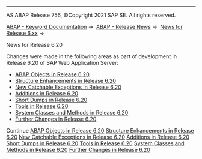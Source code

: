   

* * *

AS ABAP Release 756, ©Copyright 2021 SAP SE. All rights reserved.

[ABAP - Keyword Documentation](https://help.sap.com/doc/abapdocu_756_index_htm/7.56/en-US/abenabap.htm) →  [ABAP - Release News](https://help.sap.com/doc/abapdocu_756_index_htm/7.56/en-US/abennews.htm) →  [News for Release 6.xx](https://help.sap.com/doc/abapdocu_756_index_htm/7.56/en-US/abennews-6.htm) → 

News for Release 6.20

Changes were made in the following areas as part of development in Release 6.20 of SAP Web Application Server:

-   [ABAP Objects in Release 6.20](https://help.sap.com/doc/abapdocu_756_index_htm/7.56/en-US/abennews-620-objects.htm)
-   [Structure Enhancements in Release 6.20](https://help.sap.com/doc/abapdocu_756_index_htm/7.56/en-US/abennews-620-structures.htm)
-   [New Catchable Exceptions in Release 6.20](https://help.sap.com/doc/abapdocu_756_index_htm/7.56/en-US/abennews-620-exceptions.htm)
-   [Additions in Release 6.20](https://help.sap.com/doc/abapdocu_756_index_htm/7.56/en-US/abennews-620-additions.htm)
-   [Short Dumps in Release 6.20](https://help.sap.com/doc/abapdocu_756_index_htm/7.56/en-US/abennews-620-dumps.htm)
-   [Tools in Release 6.20](https://help.sap.com/doc/abapdocu_756_index_htm/7.56/en-US/abennews-620-tools.htm)
-   [System Classes and Methods in Release 6.20](https://help.sap.com/doc/abapdocu_756_index_htm/7.56/en-US/abennews-620-classes.htm)
-   [Further Changes in Release 6.20](https://help.sap.com/doc/abapdocu_756_index_htm/7.56/en-US/abennews-620-others.htm)

Continue
[ABAP Objects in Release 6.20](https://help.sap.com/doc/abapdocu_756_index_htm/7.56/en-US/abennews-620-objects.htm)
[Structure Enhancements in Release 6.20](https://help.sap.com/doc/abapdocu_756_index_htm/7.56/en-US/abennews-620-structures.htm)
[New Catchable Exceptions in Release 6.20](https://help.sap.com/doc/abapdocu_756_index_htm/7.56/en-US/abennews-620-exceptions.htm)
[Additions in Release 6.20](https://help.sap.com/doc/abapdocu_756_index_htm/7.56/en-US/abennews-620-additions.htm)
[Short Dumps in Release 6.20](https://help.sap.com/doc/abapdocu_756_index_htm/7.56/en-US/abennews-620-dumps.htm)
[Tools in Release 6.20](https://help.sap.com/doc/abapdocu_756_index_htm/7.56/en-US/abennews-620-tools.htm)
[System Classes and Methods in Release 6.20](https://help.sap.com/doc/abapdocu_756_index_htm/7.56/en-US/abennews-620-classes.htm)
[Further Changes in Release 6.20](https://help.sap.com/doc/abapdocu_756_index_htm/7.56/en-US/abennews-620-others.htm)